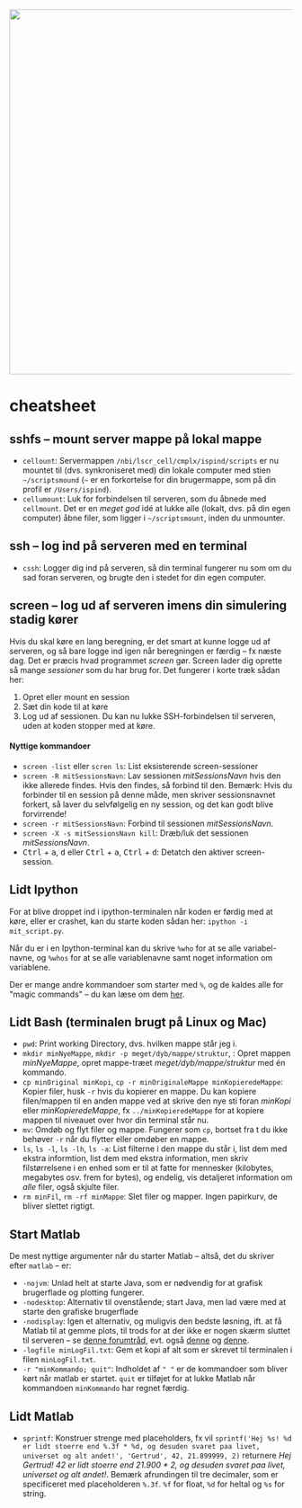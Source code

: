 <img width="650" src="http://www.christoffermunch.com/images/2011/ispind.jpg">

# cheatsheet


## sshfs – mount server mappe på lokal mappe

* `cellount`: Servermappen `/nbi/lscr_cell/cmplx/ispind/scripts` er nu mountet til (dvs. synkroniseret med) din lokale computer med stien `~/scriptsmound` (`~` er en forkortelse for din brugermappe, som på din profil er `/Users/ispind`).
* `cellumount`: Luk for forbindelsen til serveren, som du åbnede med `cellmount`. Det er en _meget god_ idé at lukke alle (lokalt, dvs. på din egen computer) åbne filer, som ligger i `~/scriptsmount`, inden du unmounter.

## ssh – log ind på serveren med en terminal

* `cssh`: Logger dig ind på serveren, så din terminal fungerer nu som om du sad foran serveren, og brugte den i stedet for din egen computer.


## screen – log ud af serveren imens din simulering stadig kører

Hvis du skal køre en lang beregning, er det smart at kunne logge ud af serveren, og så bare logge ind igen når beregningen er færdig – fx næste dag.
Det er præcis hvad programmet _screen_ gør.
Screen lader dig oprette så mange _sessioner_ som du har brug for. Det fungerer i korte træk sådan her:

1. Opret eller mount en session
2. Sæt din kode til at køre
3. Log ud af sessionen. Du kan nu lukke SSH-forbindelsen til serveren, uden at koden stopper med at køre.

#### Nyttige kommandoer

* `screen -list` eller `scren ls`: List eksisterende screen-sessioner
* `screen -R mitSessionsNavn`: Lav sessionen _mitSessionsNavn_ hvis den ikke allerede findes. Hvis den findes, så forbind til den. Bemærk: Hvis du forbinder til en session på denne måde, men skriver sessionsnavnet forkert, så laver du selvfølgelig en ny session, og det kan godt blive forvirrende!
* `screen -r mitSessionsNavn`: Forbind til sessionen _mitSessionsNavn_.
* `screen -X -s mitSessionsNavn kill`: Dræb/luk det sessionen _mitSessionsNavn_.
* <kbd>Ctrl</kbd> + <kbd>a</kbd>, <kbd>d</kbd> eller <kbd>Ctrl</kbd> + <kbd>a</kbd>, <kbd>Ctrl</kbd> + <kbd>d</kbd>: Detatch den aktiver screen-session.

## Lidt Ipython

For at blive droppet ind i ipython-terminalen når koden er førdig med at køre, eller er crashet, kan du starte koden sådan her: `ipython -i mit_script.py`.

Når du er i en Ipython-terminal kan du skrive `%who` for at se alle variabel-navne, og `%whos` for at se alle variablenavne samt noget information om variablene.

Der er mange andre kommandoer som starter med `%`, og de kaldes alle for "magic commands" – du kan læse om dem [her][magic_commands].





## Lidt Bash (terminalen brugt på Linux og Mac)

* `pwd`: Print working Directory, dvs. hvilken mappe står jeg i.
* `mkdir minNyeMappe`, `mkdir -p meget/dyb/mappe/struktur`, : Opret mappen _minNyeMappe_, opret mappe-træet _meget/dyb/mappe/struktur_ med én kommando.
* `cp minOriginal minKopi`, `cp -r minOriginaleMappe minKopieredeMappe`: Kopier filer, husk `-r` hvis du kopierer en mappe. Du kan kopiere filen/mappen til en anden mappe ved at skrive den nye sti foran _minKopi_ eller _minKopieredeMappe_, fx `../minKopieredeMappe` for at kopiere mappen til niveauet over hvor din terminal står nu.
* `mv`: Omdøb og flyt filer og mappe. Fungerer som `cp`, bortset fra t du ikke behøver `-r` når du flytter eller omdøber en mappe.
* `ls`, `ls -l`, `ls -lh`, `ls -a`: List filterne i den mappe du står i, list dem med ekstra informtion, list dem med ekstra information, men skriv filstørrelsene i en enhed som er til at fatte for mennesker (kilobytes, megabytes osv. frem for bytes), og endelig, vis detaljeret information om _alle_ filer, også skjulte filer.
* `rm minFil`, `rm -rf minMappe`: Slet filer og mapper. Ingen papirkurv, de bliver slettet rigtigt.

## Start Matlab

De mest nyttige argumenter når du starter Matlab – altså, det du skriver efter `matlab` – er:

* `-nojvm`: Unlad helt at starte Java, som er nødvendig for at grafisk brugerflade og plotting fungerer.
* `-nodesktop`: Alternativ til ovenstående; start Java, men lad være med at starte den grafiske brugerflade
* `-nodisplay`: Igen et alternativ, og muligvis den bedste løsning, ift. at få Matlab til at gemme plots, til trods for at der ikke er nogen skærm sluttet til serveren – se [denne forumtråd][forumtråd1], evt. også [denne][forumtråd2] og [denne][forumtråd3].
* `-logfile minLogFil.txt`: Gem et kopi af alt som er skrevet til terminalen i filen `minLogFil.txt`.
* `-r "minKommando; quit"`: Indholdet af `" "` er de kommandoer som bliver kørt når matlab er startet. `quit` er tilføjet for at lukke Matlab når kommandoen `minKommando` har regnet færdig.

## Lidt Matlab

* `sprintf`: Konstruer strenge med placeholders, fx vil `sprintf('Hej %s! %d er lidt stoerre end %.3f * %d, og desuden svaret paa livet, universet og alt andet!', 'Gertrud', 42, 21.899999, 2)` returnere _Hej Gertrud! 42 er lidt stoerre end 21.900 * 2, og desuden svaret paa livet, universet og alt andet!_. Bemærk afrundingen til tre decimaler, som er specificeret med placeholderen `%.3f`. `%f` for float, `%d` for heltal og `%s` for string.



[forumtråd1]: http://stackoverflow.com/questions/1853259/save-matlab-invisible-plot-under-terminal-as-an-image-with-same-size
[forumtråd2]: http://stackoverflow.com/questions/5818469/save-matlab-figure-without-plotting-it
[forumtråd3]: http://stackoverflow.com/questions/963674/in-matlab-how-do-i-plot-to-an-image-and-save-the-result-without-displaying-it
[magic_commands]: http://ipython.readthedocs.io/en/5.x/interactive/magics.html
